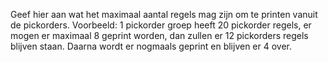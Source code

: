 Geef hier aan wat het maximaal aantal regels mag zijn om te printen vanuit de pickorders. Voorbeeld: 1 pickorder groep heeft 20 pickorder regels, er mogen er maximaal 8 geprint worden, dan zullen er 12 pickorders regels blijven staan. Daarna wordt er nogmaals geprint en blijven er 4 over.